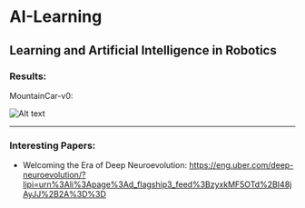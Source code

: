 # AI-Learning
Learning and Artificial Intelligence in Robotics
--------
### Results:

MountainCar-v0:

![Alt text](https://github.com/OakLake/AI-Learning/blob/master/MountainCar/MountainCar_NN.gif)

--------
### Interesting Papers:

- Welcoming the Era of Deep Neuroevolution: https://eng.uber.com/deep-neuroevolution/?lipi=urn%3Ali%3Apage%3Ad_flagship3_feed%3BzyxkMF5OTd%2BI48jAyJJ%2B2A%3D%3D
